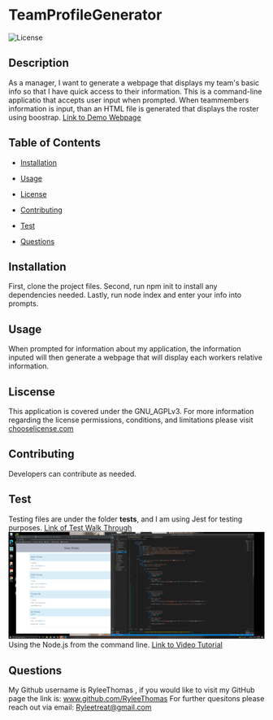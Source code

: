 # TeamProfileGenerator

  ![License](https://img.shields.io/badge/License-GNU_AGPLv3-blue.svg)

  ## Description 
  As a manager, I want to generate a webpage that displays my team's basic info so that I have quick access to their information. This is a command-line applicatio that accepts user
  input when prompted. When teammembers information is input, than an HTML file is generated that displays the roster using boostrap. 
  [Link to Demo Webpage](https://ryleethomas.github.io/TeamProfileGenerator/dist/index.html)

  ## Table of Contents 
  * [Installation](#installation)
  * [Usage](#Usage)
  
   * [License](#License)
  
  * [Contributing](#Contributing)
  * [Test](#Test)
  * [Questions](#Questions)
  
  ## Installation 
  First, clone the project files. Second, run npm init to install any dependencies needed. Lastly, run node index and enter your info into prompts.

  ## Usage
  When prompted for information about my application, the information inputed will then generate a webpage that will display each workers relative information.

  
  ## Liscense
  This application is covered under the GNU_AGPLv3.
  For more information regarding the license permissions, conditions, and limitations please
  visit [chooselicense.com](https://choosealicense.com/licenses/)
  

  ## Contributing
  Developers can contribute as needed.

  ## Test
  Testing files are under the folder __tests__, and I am using Jest for testing purposes.
  [Link of Test Walk Through](https://watch.screencastify.com/v/nTrMW77xTfaPr8LK3JSj)
  ![Test Image Reference](./dist/img/htmlPage.png)
  Using the Node.js from the command line.
  [Link to Video Tutorial](https://watch.screencastify.com/v/se8X9zSkTun40yexiZLo)

  ## Questions
  My Github username is RyleeThomas , if you would like to visit my GitHub page the link is: www.github.com/RyleeThomas
  For further quesitons please reach out via email: Ryleetreat@gmail.com
